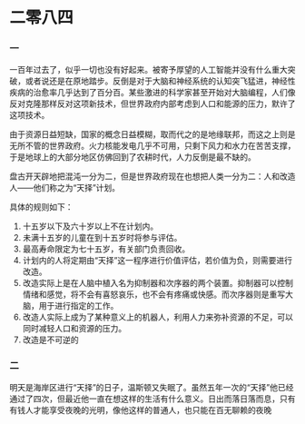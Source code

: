 # 二零八四

### 一

一百年过去了，似乎一切也没有好起来。被寄予厚望的人工智能并没有什么重大突破，或者说还是在原地踏步。反倒是对于大脑和神经系统的认知突飞猛进，神经性疾病的治愈率几乎达到了百分百。某些激进的科学家甚至开始对大脑编程，人们像反对克隆那样反对这项新技术，但世界政府内部考虑到人口和能源的压力，默许了这项技术。

由于资源日益短缺，国家的概念日益模糊，取而代之的是地缘联邦，而这之上则是无所不管的世界政府。火力核能发电几乎不可用，只剩下风力和水力在苦苦支撑，于是地球上的大部分地区仿佛回到了农耕时代，人力反倒是最不缺的。

盘古开天辟地把混沌一分为二，但是世界政府现在也想把人类一分为二：人和改造人——他们称之为“天择”计划。

具体的规则如下：
1. 十五岁以下及六十岁以上不在计划内。
2. 未满十五岁的儿童在到十五岁时将参与评估。
3. 最高寿命限定为七十五岁，有关部门负责回收。
4. 计划内的人将定期由“天择”这一程序进行价值评估，若价值为负，则需要进行改造。
5. 改造实际上是在人脑中植入名为抑制器和次序器的两个装置。抑制器可以控制情绪和感觉，将不会有喜怒哀乐，也不会有疼痛或快感。而次序器则是重写大脑，用于进行指定的工作。
6. 改造人实际上成为了某种意义上的机器人，利用人力来弥补资源的不足，可以同时减轻人口和资源的压力。
7. 改造是不可逆的

### 二

明天是海岸区进行“天择”的日子，温斯顿又失眠了。虽然五年一次的“天择”他已经通过了四次，但最近他一直在想这样的生活有什么意义。日出而落日落而息，只有有钱人才能享受夜晚的光明，像他这样的普通人，也只能在百无聊赖的夜晚
